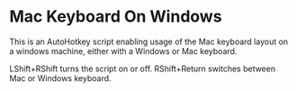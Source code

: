 # Mac Keyboard On Windows

This is an AutoHotkey script enabling usage of the Mac keyboard layout on a windows machine, either with a Windows or Mac keyboard.

LShift+RShift turns the script on or off.
RShift+Return switches between Mac or Windows keyboard.

